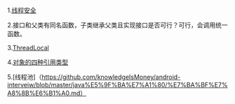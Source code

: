 1.[线程安全](https://github.com/knowledgeIsMoney/android-interveiw/blob/master/java%E5%9F%BA%E7%A1%80/%E7%BA%BF%E7%A8%8B%E5%AE%89%E5%85%A8.md)

2.接口和父类有同名函数，子类继承父类且实现接口是否可行？可行，会调用统一函数。

3.[ThreadLocal](https://github.com/knowledgeIsMoney/android-interveiw/blob/master/java%E5%9F%BA%E7%A1%80/ThreadLocal.md)

4.[对象的四种引用类型](https://github.com/knowledgeIsMoney/android-interveiw/blob/master/java%E5%9F%BA%E7%A1%80/%E5%9B%9B%E7%A7%8D%E5%BC%95%E7%94%A8%E7%B1%BB%E5%9E%8B.md)

5.[线程池]（https://github.com/knowledgeIsMoney/android-interveiw/blob/master/java%E5%9F%BA%E7%A1%80/%E7%BA%BF%E7%A8%8B%E6%B1%A0.md）
